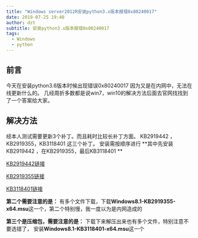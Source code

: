 ```yaml
---
title: "Windows server2012R安装python3.x版本报错0x80240017"
date: 2019-07-25 19:40
author: dzt
subtitle: 安装python3.x版本报错0x80240017
tags:
  - Windows
  - python
---
```



## 前言
今天在安装python3.6版本时候出现错误0x80240017
因为又是在内网中，无法在线更新什么的。
几经周折多数都是说win7，win10的解决方法后面去官网找找到了一个答案给大家。



## 解决方法
经本人测试需要更新3个补丁。而且耗时比较长补丁方面。
KB2919442 ，KB2919355，KB3118401 这三个补丁。
安装需按顺序进行
**其中先安装KB2919442 ，在KB2919355，最后KB3118401 **

[KB2919442链接](https://www.microsoft.com/en-us/download/details.aspx?id=42153)

[KB2919355链接](https://www.microsoft.com/en-us/download/details.aspx?id=42334)

[KB3118401链接](https://www.microsoft.com/en-us/download/details.aspx?id=50410)

**第二个需要注意的是：**
	有多个文件下载，下载**Windows8.1-KB2919355-x64.msu**这一个，第二个特别慢，我一度以为是内网造成的

**第三个是压缩包，需要注意的是：**
	下载下来解压出来也有多个文件，特别注意不要选错了，
	安装**Windows8.1-KB3118401-x64.msu**这一个
	

​	